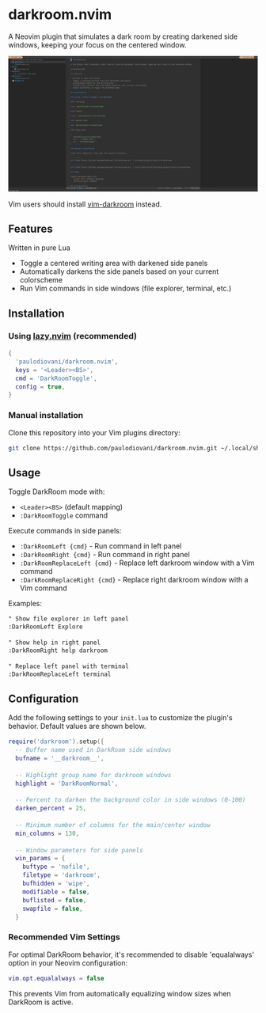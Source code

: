 # darkroom.nvim

A Neovim plugin that simulates a dark room by creating darkened side windows, keeping your focus on the centered window.

![screenshot-001](media/screenshot-001.png)

Vim users should install [vim-darkroom](https://github.com/paulodiovani/vim-darkroom) instead.

## Features

Written in pure Lua

- Toggle a centered writing area with darkened side panels
- Automatically darkens the side panels based on your current colorscheme
- Run Vim commands in side windows (file explorer, terminal, etc.)

## Installation

### Using [lazy.nvim](https://github.com/folke/lazy.nvim) (recommended)

```lua
{
  'paulodiovani/darkroom.nvim',
  keys = '<Leader><BS>',
  cmd = 'DarkRoomToggle',
  config = true,
}
```

### Manual installation

Clone this repository into your Vim plugins directory:

```bash
git clone https://github.com/paulodiovani/darkroom.nvim.git ~/.local/share/nvim/pack/plugins/start/darkroom.nvim
```

## Usage

Toggle DarkRoom mode with:
- `<Leader><BS>` (default mapping)
- `:DarkRoomToggle` command

Execute commands in side panels:
- `:DarkRoomLeft {cmd}` - Run command in left panel
- `:DarkRoomRight {cmd}` - Run command in right panel
- `:DarkRoomReplaceLeft {cmd}` - Replace left darkroom window with a Vim command
- `:DarkRoomReplaceRight {cmd}` - Replace right darkroom window with a Vim command

Examples:

```vim
" Show file explorer in left panel
:DarkRoomLeft Explore

" Show help in right panel
:DarkRoomRight help darkroom

" Replace left panel with terminal
:DarkRoomReplaceLeft terminal
```

## Configuration

Add the following settings to your `init.lua` to customize the plugin's behavior.
Default values are shown below.

```lua
require('darkroom').setup({
  -- Buffer name used in DarkRoom side windows
  bufname = '__darkroom__',

  -- Highlight group name for darkroom windows
  highlight = 'DarkRoomNormal',

  -- Percent to darken the background color in side windows (0-100)
  darken_percent = 25,

  -- Minimum number of columns for the main/center window
  min_columns = 130,

  -- Window parameters for side panels
  win_params = {
    buftype = 'nofile',
    filetype = 'darkroom',
    bufhidden = 'wipe',
    modifiable = false,
    buflisted = false,
    swapfile = false,
  }
```

### Recommended Vim Settings

For optimal DarkRoom behavior, it's recommended to disable 'equalalways' option in your Neovim configuration:

```lua
vim.opt.equalalways = false
```

This prevents Vim from automatically equalizing window sizes when DarkRoom is active.
